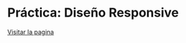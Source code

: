 # Práctica: Diseño Responsive

[Visitar la pagina](https://alu0101070650.github.io/uya-practicas-grupo13/responsive/index.html)
